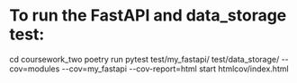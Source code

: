 # To run the FastAPI and data_storage test:

cd coursework_two
poetry run pytest test/my_fastapi/ test/data_storage/ --cov=modules --cov=my_fastapi --cov-report=html
start htmlcov/index.html
